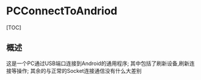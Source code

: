 # PCConnectToAndriod
[TOC]

## 概述
这是一个PC通过USB端口连接到Android的通用程序;
其中包括了刷新设备,刷新连接等操作;
其余的与正常的Socket连接通信没有什么大差别